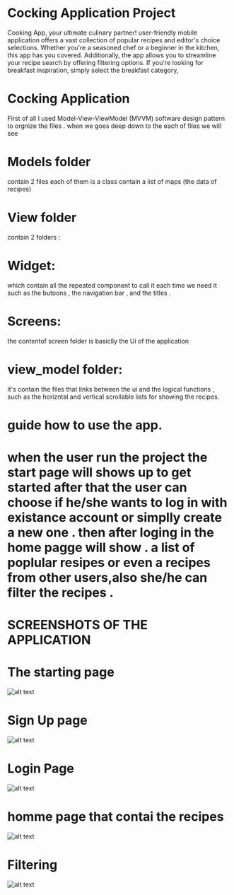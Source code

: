 #  Cocking Application Project
Cooking  App, your ultimate culinary partner!  user-friendly mobile application offers a vast collection of popular recipes and  editor's choice selections. Whether you're a seasoned chef or a beginner in the kitchen, this app has you covered.
Additionally, the app allows you to streamline your recipe search by offering filtering options. If you're looking for breakfast inspiration, simply select the breakfast category, 



# Cocking Application

First of all I used Model-View-ViewModel (MVVM) software design pattern to orgnize the files .
when we goes deep down to the each of  files we will see   

#  Models folder
contain 2 files each of them is a class contain a list of maps (the data of recipes)
# View folder
contain 2 folders :
# Widget:
 which contain all the repeated component to call it each time we need it such as the butoons , the navigation bar , and the titles .
 # Screens:
 the contentof screen folder is basiclly the Ui of the application  

 # view_model folder:
it's contain the files that  links between the ui and the logical functions ,
such as the horizntal and vertical scrollable lists for showing the recipes.

# guide  how to use the app.
# when the user run the project the start page will shows up to get started after that the user can choose if he/she wants to log in with existance  account or simplly create a new one . then after loging in the home pagge will show . a list of poplular resipes or even a recipes from other users,also she/he can filter the recipes  .





# SCREENSHOTS OF THE APPLICATION 

# The starting page 
![alt text](assets\images\start.png)
# Sign Up page
![alt text](assets\images\signup.png)
# Login Page
![alt text](assets\images\login.png)
# homme page that contai the recipes
![alt text](assets\images\homePage.png)
  # Filtering 
![alt text](assets\images\filter.png)
  


   